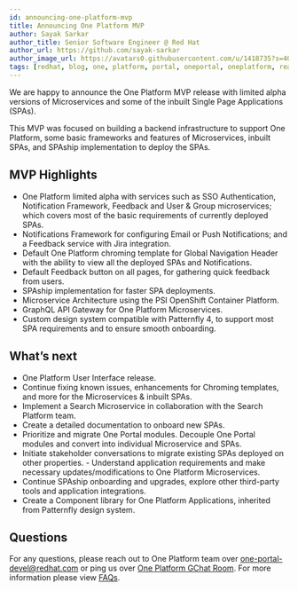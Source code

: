 ```yaml
---
id: announcing-one-platform-mvp
title: Announcing One Platform MVP
author: Sayak Sarkar
author_title: Senior Software Engineer @ Red Hat
author_url: https://github.com/sayak-sarkar
author_image_url: https://avatars0.githubusercontent.com/u/1418735?s=400&v=4
tags: [redhat, blog, one, platform, portal, oneportal, oneplatform, react, angular, mvp, announcement, spaship]
---
```


We are happy to announce the One Platform MVP release with limited alpha versions of Microservices and some of the inbuilt Single Page Applications (SPAs).

This MVP was focused on building a backend infrastructure to support One Platform, some basic frameworks and features of Microservices, inbuilt SPAs, and SPAship implementation to deploy the SPAs.

## MVP Highlights

- One Platform limited alpha with services such as SSO Authentication, Notification Framework, Feedback and User & Group microservices; which covers most of the basic requirements of currently deployed SPAs.
- Notifications Framework for configuring Email or Push Notifications; and a Feedback service with Jira integration.
- Default One Platform chroming template for Global Navigation Header with the ability to view all the deployed SPAs and Notifications.
- Default Feedback button on all pages, for gathering quick feedback from users.
- SPAship implementation for faster SPA deployments.
- Microservice Architecture using the PSI OpenShift Container Platform.
- GraphQL API Gateway for One Platform Microservices.
- Custom design system compatible with Patternfly 4, to support most SPA requirements and to ensure smooth onboarding.

## What’s next

- One Platform User Interface release.
- Continue fixing known issues, enhancements for Chroming templates, and more for the Microservices & inbuilt SPAs.
- Implement a Search Microservice in collaboration with the Search Platform team.
- Create a detailed documentation to onboard new SPAs.
- Prioritize and migrate One Portal modules. Decouple One Portal modules and convert into individual Microservice and SPAs.
- Initiate stakeholder conversations to migrate existing SPAs deployed on other properties. - Understand application requirements and make necessary updates/modifications to One Platform Microservices.
- Continue SPAship onboarding and upgrades, explore other third-party tools and application integrations.
- Create a Component library for One Platform Applications, inherited from Patternfly design system.

## Questions

For any questions, please reach out to One Platform team over [one-portal-devel@redhat.com](mailto:one-portal-devel@redhat.com) or ping us over [One Platform GChat Room](https://chat.google.com/room/AAAAF4M7oZE).
For more information please view [FAQs](/docs/faqs).
